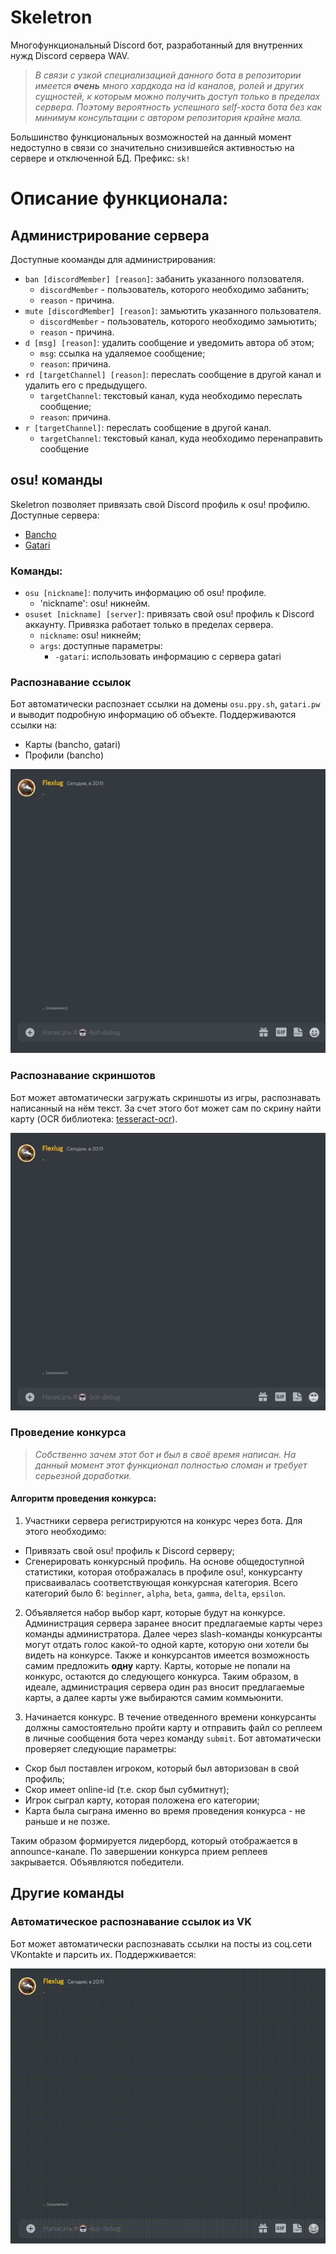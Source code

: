 # Skeletron
Многофункциональный Discord бот, разработанный для внутренних нужд Discord сервера WAV.

> _В связи с узкой специализацией данного бота в репозитории имеется **очень** много хардкода на id каналов, ролей и других сущностей, к которым можно получить доступ только в пределах сервера. Поэтому вероятность успешного self-хоста бота без как минимум консультации с автором репозитория крайне мала._

Большинство функциональных возможностей на данный момент недоступно в связи со значительно снизившейся активностью на сервере и отключенной БД. 
Префикс: `sk!`

# Описание функционала:
## Администрирование сервера
Доступные кооманды для администрирования:
+ `ban [discordMember] [reason]`: забанить указанного ползователя.
  + `discordMember` - пользователь, которого необходимо забанить;
  + `reason` - причина.
+ `mute [discordMember] [reason]`: замьютить указанного пользователя.
  + `discordMember` - пользователь, которого необходимо замьютить;
  + `reason` - причина. 
+ `d [msg] [reason]`: удалить сообщение и уведомить автора об этом;
  + `msg`: ссылка на удаляемое сообщение;
  + `reason`: причина.
+ `rd [targetChannel] [reason]`: переслать сообщение в другой канал и удалить его с предыдущего.
  + `targetChannel`: текстовый канал, куда необходимо переслать сообщение;
  + `reason`: причина.
+ `r [targetChannel]`: переслать сообщение в другой канал.
  + `targetChannel`: текстовый канал, куда необходимо перенаправить сообщение

## osu! команды
Skeletron позволяет привязать свой Discord профиль к osu! профилю. 
Доступные сервера:
+ [Bancho](https://osu.ppy.sh)
+ [Gatari](https://osu.gatari.pw)

### Команды:
+ `osu [nickname]`: получить информацию об osu! профиле.
  + 'nickname': osu! никнейм.
+ `osuset [nickname] [server]`: привязать свой osu! профиль к Discord аккаунту. Привязка работает только в пределах сервера.
  + `nickname`: osu! никнейм;
  + `args`: доступные параметры: 
    + `-gatari`: использовать информацию с сервера gatari

### Распознавание ссылок
Бот автоматически распознает ссылки на домены `osu.ppy.sh`, `gatari.pw` и выводит подробную информацию об объекте.
Поддерживаются ссылки на:
- Карты (bancho, gatari)
- Профили (bancho)

![osu url demo](https://github.com/Flexlug/Skeletron/raw/master/url_demo.gif)

### Распознавание скриншотов
Бот может автоматически загружать скриншоты из игры, распознавать написанный на нём текст. За счет этого бот может сам по скрину найти карту (OCR библиотека: [tesseract-ocr](https://github.com/charlesw/tesseract)).

![osu recog demo](https://github.com/Flexlug/Skeletron/raw/master/recog_demo.gif)

### Проведение конкурса
> _Собственно зачем этот бот и был в своё время написан. На данный момент этот функционал полностью сломан и требует серьезной доработки._

#### Алгоритм проведения конкурса:
1. Участники сервера регистрируются на конкурс через бота. Для этого необходимо:
+ Привязать свой osu! профиль к Discord серверу;
+ Сгенерировать конкурсный профиль.
На основе общедоступной статистики, которая отображалась в профиле osu!, конкурсанту присваивалась соответствующая конкурсная категория. Всего категорий было 6: `beginner`, `alpha`, `beta`, `gamma`, `delta`, `epsilon`.

2. Объявляется набор выбор карт, которые будут на конкурсе.
Администрация сервера заранее вносит предлагаемые карты через команды администратора. Далее через slash-команды конкурсанты могут отдать голос какой-то одной карте, которую они хотели бы видеть на конкурсе. Также и конкурсантов имеется возможность самим предложить **одну** карту. Карты, которые не попали на конкурс, остаются до следующего конкурса. 
Таким образом, в идеале, администрация сервера один раз вносит предлагаемые карты, а далее карты уже выбираются самим коммьюнити. 

3. Начинается конкурс.
В течение отведенного времени конкурсанты должны самостоятельно пройти карту и отправить файл со реплеем в личные сообщения бота через команду `submit`.
Бот автоматически проверяет следующие параметры:
+ Скор был поставлен игроком, который был авторизован в свой профиль;
+ Скор имеет online-id (т.е. скор был субмитнут);
+ Игрок сыграл карту, которая положена его категории;
+ Карта была сыграна именно во время проведения конкурса - не раньше и не позже.

Таким образом формируется лидерборд, который отображается в announce-канале.
По завершении конкурса прием реплеев закрывается. Объявляются победители.

## Другие команды

### Автоматическое распознавание ссылок из VK
Бот может автоматически распознавать ссылки на посты из соц.сети VKontakte и парсить их. 
Поддержкивается:


![vk_demo](https://raw.githubusercontent.com/Flexlug/Skeletron/master/vk_demo.gif)
